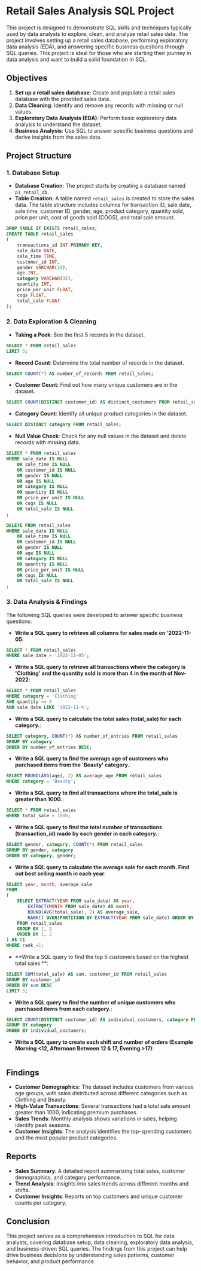 # Retail Sales Analysis SQL Project

This project is designed to demonstrate SQL skills and techniques typically used by data analysts to explore, clean, and analyze retail sales data. The project involves setting up a retail sales database, performing exploratory data analysis (EDA), and answering specific business questions through SQL queries. This project is ideal for those who are starting their journey in data analysis and want to build a solid foundation in SQL.

## Objectives

1. **Set up a retail sales database**: Create and populate a retail sales database with the provided sales data.
2. **Data Cleaning**: Identify and remove any records with missing or null values.
3. **Exploratory Data Analysis (EDA)**: Perform basic exploratory data analysis to understand the dataset.
4. **Business Analysis**: Use SQL to answer specific business questions and derive insights from the sales data.

## Project Structure

### 1. Database Setup

- **Database Creation**: The project starts by creating a database named `p1_retail_db`.
- **Table Creation**: A table named `retail_sales` is created to store the sales data. The table structure includes columns for transaction ID, sale date, sale time, customer ID, gender, age, product category, quantity sold, price per unit, cost of goods sold (COGS), and total sale amount.

```sql
DROP TABLE IF EXISTS retail_sales;
CREATE TABLE retail_sales
(
    transactions_id INT PRIMARY KEY,
    sale_date DATE,	
    sale_time TIME,
    customer_id INT,	
    gender VARCHAR(10),
    age INT,
    category VARCHAR(35),
    quantity INT,
    price_per_unit FLOAT,	
    cogs FLOAT,
    total_sale FLOAT
);
```



### 2. Data Exploration & Cleaning

- **Taking a Peek**: See the first 5 records in the dataset.
```sql
SELECT * FROM retail_sales
LIMIT 5;
```

- **Record Count**: Determine the total number of records in the dataset.
```sql
SELECT COUNT(*) AS number_of_records FROM retail_sales;
```

- **Customer Count**: Find out how many unique customers are in the dataset.
```sql
SELECT COUNT(DISTINCT customer_id) AS distinct_costumers FROM retail_sales;
```

- **Category Count**: Identify all unique product categories in the dataset.
```sql
SELECT DISTINCT category FROM retail_sales;
```

- **Null Value Check**: Check for any null values in the dataset and delete records with missing data.
```sql
SELECT * FROM retail_sales
WHERE sale_date IS NULL
	OR sale_time IS NULL
	OR customer_id IS NULL
	OR gender IS NULL
   	OR age IS NULL
   	OR category IS NULL
   	OR quantity IS NULL
   	OR price_per_unit IS NULL
   	OR cogs IS NULL
   	OR total_sale IS NULL
;

DELETE FROM retail_sales
WHERE sale_date IS NULL
	OR sale_time IS NULL
	OR customer_id IS NULL
	OR gender IS NULL
	OR age IS NULL
	OR category IS NULL
	OR quantity IS NULL
    OR price_per_unit IS NULL
	OR cogs IS NULL
   	OR total_sale IS NULL
;
```



### 3. Data Analysis & Findings

The following SQL queries were developed to answer specific business questions:

- **Write a SQL query to retrieve all columns for sales made on '2022-11-05**:
```sql
SELECT * FROM retail_sales
WHERE sale_date = '2022-11-05';
```

- **Write a SQL query to retrieve all transactions where the category is 'Clothing' and the quantity sold is more than 4 in the month of Nov-2022**:
```sql
SELECT * FROM retail_sales
WHERE category = 'Clothing'
AND quantity >= 4
AND sale_date LIKE '2022-11-%';
```

- **Write a SQL query to calculate the total sales (total_sale) for each category.**:
```sql
SELECT category, COUNT(*) AS number_of_entries FROM retail_sales
GROUP BY category
ORDER BY number_of_entries DESC;
```

- **Write a SQL query to find the average age of customers who purchased items from the 'Beauty' category.**:
```sql
SELECT ROUND(AVG(age), 2) AS average_age FROM retail_sales
WHERE category = 'Beauty';
```

- **Write a SQL query to find all transactions where the total_sale is greater than 1000.**:
```sql
SELECT * FROM retail_sales
WHERE total_sale > 1000;
```

- **Write a SQL query to find the total number of transactions (transaction_id) made by each gender in each category.**:
```sql
SELECT gender, category, COUNT(*) FROM retail_sales
GROUP BY gender, category
ORDER BY category, gender;
```

- **Write a SQL query to calculate the average sale for each month. Find out best selling month in each year**:
```sql
SELECT year, month, average_sale
FROM
(
	SELECT EXTRACT(YEAR FROM sale_date) AS year,
		EXTRACT(MONTH FROM sale_date) AS month,
		ROUND(AVG(total_sale), 2) AS average_sale,
		RANK() OVER(PARTITION BY EXTRACT(YEAR FROM sale_date) ORDER BY AVG(total_sale) DESC) as rank_
	FROM retail_sales
    GROUP BY 1, 2
    ORDER BY 1, 2
) AS t1
WHERE rank_=1;
```

- **Write a SQL query to find the top 5 customers based on the highest total sales **:
```sql
SELECT SUM(total_sale) AS sum, customer_id FROM retail_sales
GROUP BY customer_id
ORDER BY sum DESC
LIMIT 5;
```

- **Write a SQL query to find the number of unique customers who purchased items from each category.**:
```sql
SELECT COUNT(DISTINCT customer_id) AS individual_costumers, category FROM retail_sales
GROUP BY category
ORDER BY individual_costumers;
```

- **Write a SQL query to create each shift and number of orders (Example Morning <12, Afternoon Between 12 & 17, Evening >17)**:
```sql

```

## Findings

- **Customer Demographics**: The dataset includes customers from various age groups, with sales distributed across different categories such as Clothing and Beauty.
- **High-Value Transactions**: Several transactions had a total sale amount greater than 1000, indicating premium purchases.
- **Sales Trends**: Monthly analysis shows variations in sales, helping identify peak seasons.
- **Customer Insights**: The analysis identifies the top-spending customers and the most popular product categories.

## Reports

- **Sales Summary**: A detailed report summarizing total sales, customer demographics, and category performance.
- **Trend Analysis**: Insights into sales trends across different months and shifts.
- **Customer Insights**: Reports on top customers and unique customer counts per category.

## Conclusion

This project serves as a comprehensive introduction to SQL for data analysts, covering database setup, data cleaning, exploratory data analysis, and business-driven SQL queries. The findings from this project can help drive business decisions by understanding sales patterns, customer behavior, and product performance.
